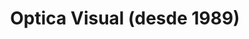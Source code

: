 ---
title: "Optica Visual (desde 1989)"
url: /asuncion-paraguay/optica-visual-desde-1989-estados-unidos-18/
shop: Optiker
---